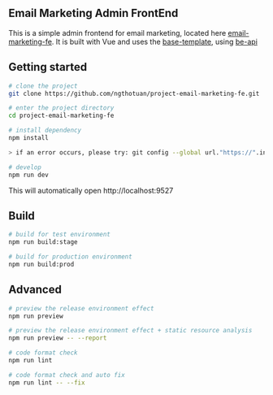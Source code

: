 ## Email Marketing Admin FrontEnd

This is a simple admin frontend for email marketing, located here [email-marketing-fe](https://ngthotuan.github.io/project-email-marketing-fe). It is built with Vue and uses the [base-template](https://github.com/ngthotuan/vue-element-admin), using [be-api](https://github.com/ngthotuan/project-email-marketing-be)

## Getting started

```bash
# clone the project
git clone https://github.com/ngthotuan/project-email-marketing-fe.git

# enter the project directory
cd project-email-marketing-fe

# install dependency
npm install

> if an error occurs, please try: git config --global url."https://".insteadOf git:// 

# develop
npm run dev
```

This will automatically open http://localhost:9527

## Build

```bash
# build for test environment
npm run build:stage

# build for production environment
npm run build:prod
```

## Advanced

```bash
# preview the release environment effect
npm run preview

# preview the release environment effect + static resource analysis
npm run preview -- --report

# code format check
npm run lint

# code format check and auto fix
npm run lint -- --fix
```